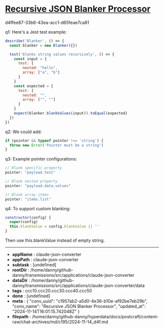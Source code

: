 # [Recursive JSON Blanker Processor](https://claude.ai/chat/c1957ab2-a5d0-4e36-b10e-af92be7eb29b)

d4ffee87-33b6-43ea-acc1-d65feae7ca81

 q1: Here's a Jest test example:

```javascript
describe('Blanker', () => {
  const blanker = new Blanker({})

  test('blanks string values recursively', () => {
    const input = {
      test: {
        nested: "hello",
        array: ["a", "b"]
      }
    }
    const expected = {
      test: {
        nested: "",
        array: ["", ""] 
      }
    }
    expect(blanker.blankValues(input)).toEqual(expected)
  })
})
```

q2: We could add:
```javascript
if (pointer && typeof pointer !== 'string') {
  throw new Error('Pointer must be a string') 
}
```

q3: Example pointer configurations:
```javascript
// Blank specific property
pointer: "payload.test"

// Blank nested property  
pointer: "payload.data.values"

// Blank array items
pointer: "items.list"
```

q4: To support custom blanking:
```javascript
constructor(config) {
  super(config)
  this.blankValue = config.blankValue || ''
}
```

Then use this.blankValue instead of empty string.

---

* **appName** : claude-json-converter
* **appPath** : claude-json-converter
* **subtask** : [undefined]
* **rootDir** : /home/danny/github-danny/transmissions/src/applications/claude-json-converter
* **dataDir** : /home/danny/github-danny/transmissions/src/applications/claude-json-converter/data
* **tags** : ccc10.ccc20.ccc30.ccc40.ccc50
* **done** : [undefined]
* **meta** : {
  "conv_uuid": "c1957ab2-a5d0-4e36-b10e-af92be7eb29b",
  "conv_name": "Recursive JSON Blanker Processor",
  "updated_at": "2024-11-14T16:01:15.742048Z"
}
* **filepath** : /home/danny/github-danny/hyperdata/docs/postcraft/content-raw/chat-archives/md/c195/2024-11-14_d4f.md